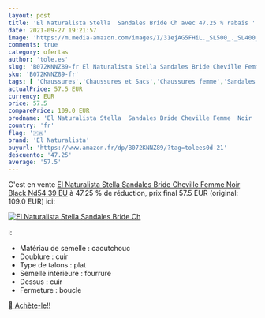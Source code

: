 ```yaml
---
layout: post
title: 'El Naturalista Stella  Sandales Bride Ch avec 47.25 % rabais '
date: 2021-09-27 19:21:57
image: 'https://m.media-amazon.com/images/I/31ejAG5FHiL._SL500_._SL400_.jpg'
comments: true
category: ofertas
author: 'tole.es'
slug: 'B072KNNZ89-fr El Naturalista Stella Sandales Bride Cheville Femme Noir...'
sku: 'B072KNNZ89-fr'
tags: [ 'Chaussures','Chaussures et Sacs','Chaussures femme','Sandales et nu-pieds femme','Sandales mode femme','el naturalista', ]
actualPrice: 57.5 EUR
currency: EUR
price: 57.5
comparePrice: 109.0 EUR
prodname: 'El Naturalista Stella  Sandales Bride Cheville Femme  Noir  Black Nd54   39 EU'
country: 'fr'
flag: '🇫🇷'
brand: 'El Naturalista'
buyurl: 'https://www.amazon.fr/dp/B072KNNZ89/?tag=tolees0d-21'
descuento: '47.25'
average: '57.5'
---
```


C'est en vente [El Naturalista Stella  Sandales Bride Cheville Femme  Noir  Black Nd54   39 EU](https://www.amazon.fr/dp/B072KNNZ89/?tag=tolees0d-21)  à  47.25 % de réduction, prix final  57.5 EUR (original: 109.0 EUR) ici:

[![El Naturalista Stella  Sandales Bride Ch](https://m.media-amazon.com/images/I/31ejAG5FHiL._SL500_._SL400_.jpg)](https://www.amazon.fr/dp/B072KNNZ89/?tag=tolees0d-21)

ℹ️:

- Matériau de semelle : caoutchouc
- Doublure : cuir
- Type de talons : plat
- Semelle intérieure : fourrure
- Dessus : cuir
- Fermeture : boucle

[🛒 Achète-le!!](https://www.amazon.fr/dp/B072KNNZ89/?tag=tolees0d-21)
